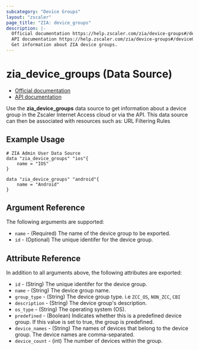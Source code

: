 ```yaml
---
subcategory: "Device Groups"
layout: "zscaler"
page_title: "ZIA: device_groups"
description: |-
  Official documentation https://help.zscaler.com/zia/device-groups#/deviceGroups-get
  API documentation https://help.zscaler.com/zia/device-groups#/deviceGroups-get
  Get information about ZIA device groups.
---
```


# zia_device_groups (Data Source)

* [Official documentation](https://help.zscaler.com/zia/device-groups#/deviceGroups-get)
* [API documentation](https://help.zscaler.com/zia/device-groups#/deviceGroups-get)

Use the **zia_device_groups** data source to get information about a device group in the Zscaler Internet Access cloud or via the API. This data source can then be associated with resources such as: URL Filtering Rules

## Example Usage

```hcl
# ZIA Admin User Data Source
data "zia_device_groups" "ios"{
    name = "IOS"
}
```

```hcl
data "zia_device_groups" "android"{
    name = "Android"
}
```

## Argument Reference

The following arguments are supported:

* `name` - (Required) The name of the device group to be exported.
* `id` - (Optional) The unique identifer for the device group.

## Attribute Reference

In addition to all arguments above, the following attributes are exported:

* `id` - (String) The unique identifer for the device group.
* `name` - (String) The device group name.
* `group_type` - (String) The device group type. i.e ``ZCC_OS``, ``NON_ZCC``, ``CBI``
* `description` - (String) The device group's description.
* `os_type` - (String) The operating system (OS).
* `predefined` - (Boolean) Indicates whether this is a predefined device group. If this value is set to true, the group is predefined.
* `device_names` - (String) The names of devices that belong to the device group. The device names are comma-separated.
* `device_count` - (int) The number of devices within the group.
